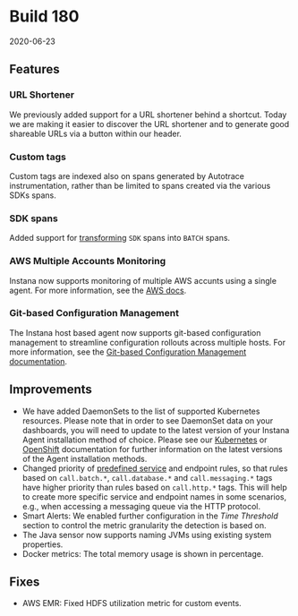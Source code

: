# Build 180

2020-06-23

## Features

### URL Shortener

We previously added support for a URL shortener behind a shortcut. Today we are making it easier to discover the URL
shortener and to generate good shareable URLs via a button within our header.

### Custom tags

Custom tags are indexed also on spans generated by Autotrace instrumentation, rather than be limited to spans created via the various SDKs spans.

### SDK spans

Added support for [transforming](https://www.instana.com/docs/tracing/java-trace-sdk/#conversion-and-naming) `SDK` spans into `BATCH` spans.

### AWS Multiple Accounts Monitoring

Instana now supports monitoring of multiple AWS accunts using a single agent. For more information, see the [AWS docs](https://www.instana.com/docs/ecosystem/aws#monitoring-multiple-aws-accounts).

### Git-based Configuration Management

The Instana host based agent now supports git-based configuration management to streamline configuration rollouts across multiple hosts. For more information, see the [Git-based Configuration Management documentation](https://www.instana.com/docs/setup_and_manage/host_agent/configuration/git_ops).

## Improvements

* We have added DaemonSets to the list of supported Kubernetes resources. Please note that in order to see DaemonSet data on your dashboards, you will need to update to the latest version of your Instana Agent installation method of choice. Please see our [Kubernetes](https://www.instana.com/docs/setup_and_manage/host_agent/on/kubernetes/#current-versions-of-installation-methods) or [OpenShift](https://www.instana.com/docs/setup_and_manage/host_agent/on/openshift/#current-versions-of-installation-methods) documentation for further information on the latest versions of the Agent installation methods.
* Changed priority of [predefined service](https://www.instana.com/docs/application_monitoring/services#predefined-rules) and endpoint rules, so that rules
based on `call.batch.*`, `call.database.*` and `call.messaging.*` tags have higher priority than rules based on `call.http.*`
tags. This will help to create more specific service and endpoint names in some scenarios, e.g., when accessing a messaging
queue via the HTTP protocol.
* Smart Alerts: We enabled further configuration in the _Time Threshold_ section to control the metric granularity the detection is based on.
* The Java sensor now supports naming JVMs using existing system properties.
* Docker metrics: The total memory usage is shown in percentage.

## Fixes

* AWS EMR: Fixed HDFS utilization metric for custom events.
